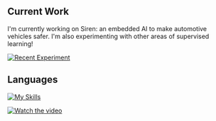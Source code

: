 
<!--<div align="left">
   <img src="https://github-readme-stats.vercel.app/api/top-langs/?username=pearl-natalia&layout=compact&card_width=333&theme=rose_pine&size_weight=0.4&count_weight=0.6" alt="Top Languages">
</div>-->

<!-- Source for widgets: https://github.com/tandpfun/skill-icons?tab=readme-ov-file#icons-list -->

## Current Work
I'm currently working on <a href="https://github.com/pearl-natalia/Siren/blob/master/README.md" style="text-decoration:none;">Siren</a>: an embedded AI to make automotive vehicles safer. I'm also experimenting with other areas of supervised learning! 

[![Recent Experiment](https://img.shields.io/badge/Recent%20Experiment-grey?style=for-the-badge&logo=github)](https://github.com/pearl-natalia/Mathematical-OCR/blob/main/README.md)

## Languages
[![My Skills](https://skillicons.dev/icons?i=html,css,js,java,php,python,c,cpp,mysql)](https://skillicons.dev)


<!--## Developer Tools
[![My Skills](https://skillicons.dev/icons?i=vscode,androidstudio,aws,bootstrap,docker,django,flask,git,mysql,sqlite,opencv,tensorflow,wordpress,vercel)](https://skillicons.dev) -->

[![Watch the video](https://img.youtube.com/vi/T-D1KVIuvjA/maxresdefault.jpg)](https://youtu.be/T-D1KVIuvjA)




